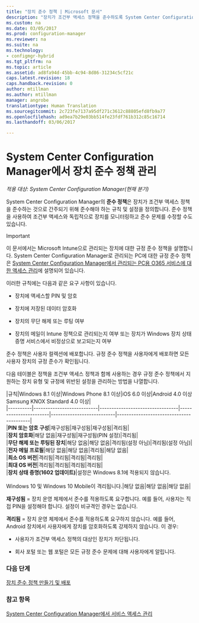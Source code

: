 ```yaml
---
title: "장치 준수 정책 | Microsoft 문서"
description: "장치가 조건부 액세스 정책을 준수하도록 System Center Configuration Manager에서 준수 정책을 관리하는 방법을 알아봅니다."
ms.custom: na
ms.date: 03/05/2017
ms.prod: configuration-manager
ms.reviewer: na
ms.suite: na
ms.technology:
- configmgr-hybrid
ms.tgt_pltfrm: na
ms.topic: article
ms.assetid: ad8fa94d-45bb-4c94-8d86-31234c5cf21c
caps.latest.revision: 18
caps.handback.revision: 0
author: mtillman
ms.author: mtillman
manager: angrobe
translationtype: Human Translation
ms.sourcegitcommit: 2c723fe7137a95df271c3612c88805efd8fb9a77
ms.openlocfilehash: ad9ea7b29e03bb514fe23fdf761b312c85c16714
ms.lasthandoff: 03/06/2017

---
```

# <a name="device-compliance-policies-in-system-center-configuration-manager"></a>System Center Configuration Manager에서 장치 준수 정책 관리

*적용 대상: System Center Configuration Manager(현재 분기)*

System Center Configuration Manager의 **준수 정책**은 장치가 조건부 액세스 정책을 준수하는 것으로 간주되기 위해 준수해야 하는 규칙 및 설정을 정의합니다. 준수 정책을 사용하여 조건부 액세스와 독립적으로 장치를 모니터링하고 준수 문제를 수정할 수도 있습니다.  


> [!IMPORTANT]  
>  이 문서에서는 Microsoft Intune으로 관리되는 장치에 대한 규정 준수 정책을 설명합니다.    System Center Configuration Manager로 관리되는 PC에 대한 규정 준수 정책은 [System Center Configuration Manager에서 관리되는 PC용 O365 서비스에 대한 액세스 관리](../../protect/deploy-use/manage-access-to-o365-services-for-pcs-managed-by-sccm.md)에 설명되어 있습니다.  

 이러한 규칙에는 다음과 같은 요구 사항이 있습니다.  

-   장치에 액세스할 PIN 및 암호

-   장치에 저장된 데이터 암호화

-   장치의 무단 해제 또는 루팅 여부  

-   장치의 메일이 Intune 정책으로 관리되는지 여부 또는 장치가 Windows 장치 상태 증명 서비스에서 비정상으로 보고되는지 여부  


 준수 정책은 사용자 컬렉션에 배포합니다. 규정 준수 정책을 사용자에게 배포하면 모든 사용자 장치의 규정 준수가 확인됩니다.  

 다음 테이블은 정책을 조건부 액세스 정책과 함께 사용하는 경우 규정 준수 정책에서 지원하는 장치 유형 및 규정에 위반된 설정을 관리하는 방법을 나열합니다.  

|규칙|Windows 8.1 이상|Windows Phone 8.1 이상|iOS 6.0 이상|Android 4.0 이상 Samsung KNOX Standard 4.0 이상|  
|----------|---------------------------|---------------------------------|-----------------------|---------------------------|-----------------------------------------|  
|**PIN 또는 암호 구성**|재구성됨|재구성됨|재구성됨|격리됨|  
|**장치 암호화**|해당 없음|재구성됨|재구성됨(PIN 설정)|격리됨|  
|**무단 해제 또는 루팅된 장치**|해당 없음|해당 없음|격리됨(설정 아님)|격리됨(설정 아님)|  
|**전자 메일 프로필**|해당 없음|해당 없음|격리됨|해당 없음|  
|**최소 OS 버전**|격리됨|격리됨|격리됨|격리됨|  
|**최대 OS 버전**|격리됨|격리됨|격리됨|격리됨|  
|**장치 상태 증명(1602 업데이트)**|설정은 Windows 8.1에 적용되지 않습니다.<br /><br /> Windows 10 및 Windows 10 Mobile이 격리됩니다.|해당 없음|해당 없음|해당 없음|  

 **재구성됨** = 장치 운영 체제에서 준수를 적용하도록 요구합니다. 예를 들어, 사용자는 직접 PIN을 설정해야 합니다.  설정이 비규격인 경우는 없습니다.  

 **격리됨** = 장치 운영 체제에서 준수를 적용하도록 요구하지 않습니다. 예를 들어, Android 장치에서 사용자에게 장치를 암호화하도록 강제하지 않습니다.  이 경우:  

-   사용자가 조건부 액세스 정책의 대상인 장치가 차단됩니다.  

-   회사 포털 또는 웹 포털은 모든 규정 준수 문제에 대해 사용자에게 알립니다.  


### <a name="next-steps"></a>다음 단계  
[장치 준수 정책 만들기 및 배포](create-compliance-policy.md)
### <a name="see-also"></a>참고 항목  
 [System Center Configuration Manager에서 서비스 액세스 관리](../../protect/deploy-use/manage-access-to-services.md)

